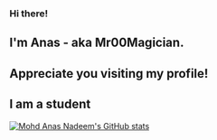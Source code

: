 ###                                                       Hi there! 
##                                              I'm Anas - aka Mr00Magician. 
##                                          Appreciate you visiting my profile!  

## I am a student


[![Mohd Anas Nadeem's GitHub stats](https://github-readme-stats.vercel.app/api?username=Mr00Magician&show_icons=true&hide_border=true)](https://github.com/anuraghazra/github-readme-stats)
